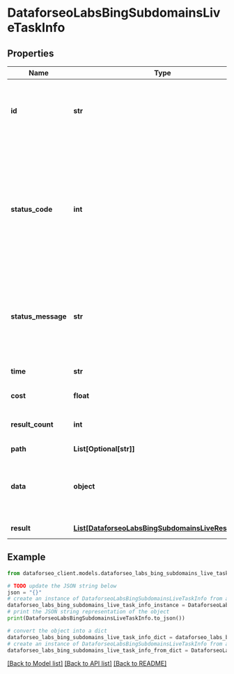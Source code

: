 # DataforseoLabsBingSubdomainsLiveTaskInfo


## Properties

Name | Type | Description | Notes
------------ | ------------- | ------------- | -------------
**id** | **str** | task identifier unique task identifier in our system in the UUID format | [optional] 
**status_code** | **int** | status code of the task generated by DataForSEO, can be within the following range: 10000-60000 you can find the full list of the response codes here | [optional] 
**status_message** | **str** | informational message of the task you can find the full list of general informational messages here | [optional] 
**time** | **str** | execution time, seconds | [optional] 
**cost** | **float** | total tasks cost, USD | [optional] 
**result_count** | **int** | number of elements in the result array | [optional] 
**path** | **List[Optional[str]]** | URL path | [optional] 
**data** | **object** | contains the same parameters that you specified in the POST request | [optional] 
**result** | [**List[DataforseoLabsBingSubdomainsLiveResultInfo]**](DataforseoLabsBingSubdomainsLiveResultInfo.md) | array of results | [optional] 

## Example

```python
from dataforseo_client.models.dataforseo_labs_bing_subdomains_live_task_info import DataforseoLabsBingSubdomainsLiveTaskInfo

# TODO update the JSON string below
json = "{}"
# create an instance of DataforseoLabsBingSubdomainsLiveTaskInfo from a JSON string
dataforseo_labs_bing_subdomains_live_task_info_instance = DataforseoLabsBingSubdomainsLiveTaskInfo.from_json(json)
# print the JSON string representation of the object
print(DataforseoLabsBingSubdomainsLiveTaskInfo.to_json())

# convert the object into a dict
dataforseo_labs_bing_subdomains_live_task_info_dict = dataforseo_labs_bing_subdomains_live_task_info_instance.to_dict()
# create an instance of DataforseoLabsBingSubdomainsLiveTaskInfo from a dict
dataforseo_labs_bing_subdomains_live_task_info_from_dict = DataforseoLabsBingSubdomainsLiveTaskInfo.from_dict(dataforseo_labs_bing_subdomains_live_task_info_dict)
```
[[Back to Model list]](../README.md#documentation-for-models) [[Back to API list]](../README.md#documentation-for-api-endpoints) [[Back to README]](../README.md)


